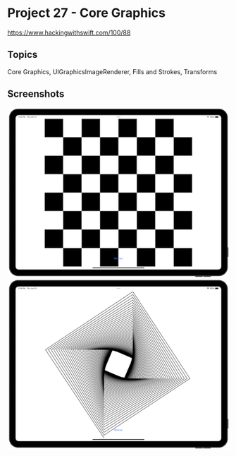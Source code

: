 # Project 27 - Core Graphics

https://www.hackingwithswift.com/100/88

## Topics

Core Graphics, UIGraphicsImageRenderer, Fills and Strokes, Transforms

## Screenshots

![screenshot1](screenshots/screen01.png)
![screenshot1](screenshots/screen02.png)
